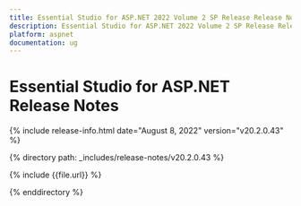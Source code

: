 ```yaml
---
title: Essential Studio for ASP.NET 2022 Volume 2 SP Release Release Notes  
description: Essential Studio for ASP.NET 2022 Volume 2 SP Release Release Notes  
platform: aspnet
documentation: ug
---
```


# Essential Studio for ASP.NET  Release Notes  

{% include release-info.html date="August 8, 2022"  version="v20.2.0.43" %} 

{% directory path: _includes/release-notes/v20.2.0.43 %}

{% include {{file.url}} %}

{% enddirectory %}